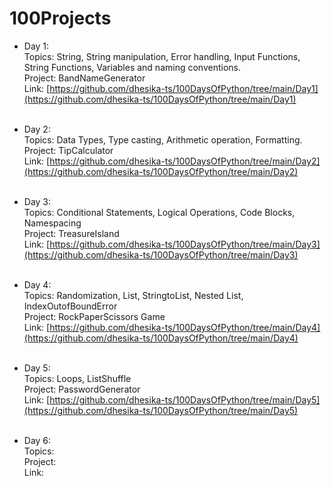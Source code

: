 # 100Projects 

- Day 1:<br/>
Topics: String, String manipulation, Error handling, Input Functions, String Functions, Variables and naming conventions.<br/>
Project: BandNameGenerator<br/>
Link: [https://github.com/dhesika-ts/100DaysOfPython/tree/main/Day1](https://github.com/dhesika-ts/100DaysOfPython/tree/main/Day1) <br/><br/>

- Day 2:<br/>
Topics: Data Types, Type casting, Arithmetic operation, Formatting.<br/>
Project: TipCalculator<br/>
Link: [https://github.com/dhesika-ts/100DaysOfPython/tree/main/Day2](https://github.com/dhesika-ts/100DaysOfPython/tree/main/Day2) <br/><br/>

- Day 3:<br/>
Topics: Conditional Statements, Logical Operations, Code Blocks, Namespacing<br/>
Project: TreasureIsland <br/>
Link: [https://github.com/dhesika-ts/100DaysOfPython/tree/main/Day3](https://github.com/dhesika-ts/100DaysOfPython/tree/main/Day3) <br/><br/>

- Day 4:<br/>
Topics: Randomization, List, StringtoList, Nested List, IndexOutofBoundError<br/>
Project: RockPaperScissors Game<br/>
Link: [https://github.com/dhesika-ts/100DaysOfPython/tree/main/Day4](https://github.com/dhesika-ts/100DaysOfPython/tree/main/Day4) <br/><br/>

- Day 5:<br/>
Topics: Loops, ListShuffle<br/>
Project: PasswordGenerator<br/>
Link: [https://github.com/dhesika-ts/100DaysOfPython/tree/main/Day5](https://github.com/dhesika-ts/100DaysOfPython/tree/main/Day5) <br/><br/>

- Day 6:<br/>
Topics:<br/>
Project:<br/>
Link: <br/><br/>
